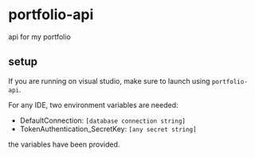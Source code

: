 # portfolio-api

api for my portfolio

## setup

If you are running on visual studio, make sure to launch using `portfolio-api`.

For any IDE, two environment variables are needed:

* DefaultConnection: `[database connection string]`
* TokenAuthentication_SecretKey: `[any secret string]`

the variables have been provided.
